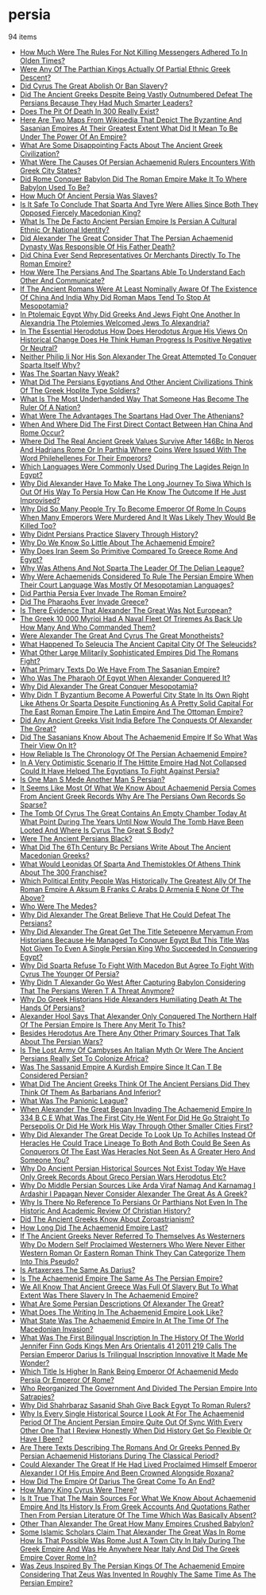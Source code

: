 # persia
94 items

* [How Much Were The Rules For Not Killing Messengers Adhered To In Olden Times?](2014\how-much-were-the-rules-for-not-killing-messengers-adhered-to-in-olden-times.md)
* [Were Any Of The Parthian Kings Actually Of Partial Ethnic Greek Descent?](2014\were-any-of-the-parthian-kings-actually-of-partial-ethnic-greek-descent.md)
* [Did Cyrus The Great Abolish Or Ban Slavery?](2015\did-cyrus-the-great-abolish-or-ban-slavery.md)
* [Did The Ancient Greeks Despite Being Vastly Outnumbered Defeat The Persians Because They Had Much Smarter Leaders?](2015\did-the-ancient-greeks-despite-being-vastly-outnumbered-defeat-the-persians-because-they-had-much-smarter-leaders.md)
* [Does The Pit Of Death In 300 Really Exist?](2015\does-the-pit-of-death-in-300-really-exist.md)
* [Here Are Two Maps From Wikipedia That Depict The Byzantine And Sasanian Empires At Their Greatest Extent What Did It Mean To Be Under The Power Of An Empire?](2015\here-are-two-maps-from-wikipedia-that-depict-the-byzantine-and-sasanian-empires-at-their-greatest-extent-what-did-it-mean-to-be-under-the-power-of-an-empire.md)
* [What Are Some Disappointing Facts About The Ancient Greek Civilization?](2015\what-are-some-disappointing-facts-about-the-ancient-greek-civilization.md)
* [What Were The Causes Of Persian Achaemenid Rulers Encounters With Greek City States?](2015\what-were-the-causes-of-persian-achaemenid-rulers-encounters-with-greek-city-states.md)
* [Did Rome Conquer Babylon Did The Roman Empire Make It To Where Babylon Used To Be?](2016\did-rome-conquer-babylon-did-the-roman-empire-make-it-to-where-babylon-used-to-be.md)
* [How Much Of Ancient Persia Was Slaves?](2016\how-much-of-ancient-persia-was-slaves.md)
* [Is It Safe To Conclude That Sparta And Tyre Were Allies Since Both They Opposed Fiercely Macedonian King?](2016\is-it-safe-to-conclude-that-sparta-and-tyre-were-allies-since-both-they-opposed-fiercely-macedonian-king.md)
* [What Is The De Facto Ancient Persian Empire Is Persian A Cultural Ethnic Or National Identity?](2016\what-is-the-de-facto-ancient-persian-empire-is-persian-a-cultural-ethnic-or-national-identity.md)
* [Did Alexander The Great Consider That The Persian Achaemenid Dynasty Was Responsible Of His Father Death?](2017\did-alexander-the-great-consider-that-the-persian-achaemenid-dynasty-was-responsible-of-his-father-death.md)
* [Did China Ever Send Representatives Or Merchants Directly To The Roman Empire?](2017\did-china-ever-send-representatives-or-merchants-directly-to-the-roman-empire.md)
* [How Were The Persians And The Spartans Able To Understand Each Other And Communicate?](2017\how-were-the-persians-and-the-spartans-able-to-understand-each-other-and-communicate.md)
* [If The Ancient Romans Were At Least Nominally Aware Of The Existence Of China And India Why Did Roman Maps Tend To Stop At Mesopotamia?](2017\if-the-ancient-romans-were-at-least-nominally-aware-of-the-existence-of-china-and-india-why-did-roman-maps-tend-to-stop-at-mesopotamia.md)
* [In Ptolemaic Egypt Why Did Greeks And Jews Fight One Another In Alexandria The Ptolemies Welcomed Jews To Alexandria?](2017\in-ptolemaic-egypt-why-did-greeks-and-jews-fight-one-another-in-alexandria-the-ptolemies-welcomed-jews-to-alexandria.md)
* [In The Essential Herodotus How Does Herodotus Argue His Views On Historical Change Does He Think Human Progress Is Positive Negative Or Neutral?](2017\in-the-essential-herodotus-how-does-herodotus-argue-his-views-on-historical-change-does-he-think-human-progress-is-positive-negative-or-neutral.md)
* [Neither Philip Ii Nor His Son Alexander The Great Attempted To Conquer Sparta Itself Why?](2017\neither-philip-ii-nor-his-son-alexander-the-great-attempted-to-conquer-sparta-itself-why.md)
* [Was The Spartan Navy Weak?](2017\was-the-spartan-navy-weak.md)
* [What Did The Persians Egyptians And Other Ancient Civilizations Think Of The Greek Hoplite Type Soldiers?](2017\what-did-the-persians-egyptians-and-other-ancient-civilizations-think-of-the-greek-hoplite-type-soldiers.md)
* [What Is The Most Underhanded Way That Someone Has Become The Ruler Of A Nation?](2017\what-is-the-most-underhanded-way-that-someone-has-become-the-ruler-of-a-nation.md)
* [What Were The Advantages The Spartans Had Over The Athenians?](2017\what-were-the-advantages-the-spartans-had-over-the-athenians.md)
* [When And Where Did The First Direct Contact Between Han China And Rome Occur?](2017\when-and-where-did-the-first-direct-contact-between-han-china-and-rome-occur.md)
* [Where Did The Real Ancient Greek Values Survive After 146Bc In Neros And Hadrians Rome Or In Parthia Where Coins Were Issued With The Word Philehellenes For Their Emperors?](2017\where-did-the-real-ancient-greek-values-survive-after-146bc-in-neros-and-hadrians-rome-or-in-parthia-where-coins-were-issued-with-the-word-philehellenes-for-their-emperors.md)
* [Which Languages Were Commonly Used During The Lagides Reign In Egypt?](2017\which-languages-were-commonly-used-during-the-lagides-reign-in-egypt.md)
* [Why Did Alexander Have To Make The Long Journey To Siwa Which Is Out Of His Way To Persia How Can He Know The Outcome If He Just Improvised?](2017\why-did-alexander-have-to-make-the-long-journey-to-siwa-which-is-out-of-his-way-to-persia-how-can-he-know-the-outcome-if-he-just-improvised.md)
* [Why Did So Many People Try To Become Emperor Of Rome In Coups When Many Emperors Were Murdered And It Was Likely They Would Be Killed Too?](2017\why-did-so-many-people-try-to-become-emperor-of-rome-in-coups-when-many-emperors-were-murdered-and-it-was-likely-they-would-be-killed-too.md)
* [Why Didnt Persians Practice Slavery Through History?](2017\why-didnt-persians-practice-slavery-through-history.md)
* [Why Do We Know So Little About The Achaemenid Empire?](2017\why-do-we-know-so-little-about-the-achaemenid-empire.md)
* [Why Does Iran Seem So Primitive Compared To Greece Rome And Egypt?](2017\why-does-iran-seem-so-primitive-compared-to-greece-rome-and-egypt.md)
* [Why Was Athens And Not Sparta The Leader Of The Delian League?](2017\why-was-athens-and-not-sparta-the-leader-of-the-delian-league.md)
* [Why Were Achaemenids Considered To Rule The Persian Empire When Their Court Language Was Mostly Of Mesopotamian Languages?](2017\why-were-achaemenids-considered-to-rule-the-persian-empire-when-their-court-language-was-mostly-of-mesopotamian-languages.md)
* [Did Parthia Persia Ever Invade The Roman Empire?](2018\did-parthia-persia-ever-invade-the-roman-empire.md)
* [Did The Pharaohs Ever Invade Greece?](2018\did-the-pharaohs-ever-invade-greece.md)
* [Is There Evidence That Alexander The Great Was Not European?](2018\is-there-evidence-that-alexander-the-great-was-not-european.md)
* [The Greek 10 000 Myrioi Had A Naval Fleet Of Triremes As Back Up How Many And Who Commanded Them?](2018\the-greek-10-000-myrioi-had-a-naval-fleet-of-triremes-as-back-up-how-many-and-who-commanded-them.md)
* [Were Alexander The Great And Cyrus The Great Monotheists?](2018\were-alexander-the-great-and-cyrus-the-great-monotheists.md)
* [What Happened To Seleucia The Ancient Capital City Of The Seleucids?](2018\what-happened-to-seleucia-the-ancient-capital-city-of-the-seleucids.md)
* [What Other Large Militarily Sophisticated Empires Did The Romans Fight?](2018\what-other-large-militarily-sophisticated-empires-did-the-romans-fight.md)
* [What Primary Texts Do We Have From The Sasanian Empire?](2018\what-primary-texts-do-we-have-from-the-sasanian-empire.md)
* [Who Was The Pharaoh Of Egypt When Alexander Conquered It?](2018\who-was-the-pharaoh-of-egypt-when-alexander-conquered-it.md)
* [Why Did Alexander The Great Conquer Mesopotamia?](2018\why-did-alexander-the-great-conquer-mesopotamia.md)
* [Why Didn T Byzantium Become A Powerful City State In Its Own Right Like Athens Or Sparta Despite Functioning As A Pretty Solid Capital For The East Roman Empire The Latin Empire And The Ottoman Empire?](2018\why-didn-t-byzantium-become-a-powerful-city-state-in-its-own-right-like-athens-or-sparta-despite-functioning-as-a-pretty-solid-capital-for-the-east-roman-empire-the-latin-empire-and-the-ottoman-empire.md)
* [Did Any Ancient Greeks Visit India Before The Conquests Of Alexander The Great?](2019\did-any-ancient-greeks-visit-india-before-the-conquests-of-alexander-the-great.md)
* [Did The Sasanians Know About The Achaemenid Empire If So What Was Their View On It?](2019\did-the-sasanians-know-about-the-achaemenid-empire-if-so-what-was-their-view-on-it.md)
* [How Reliable Is The Chronology Of The Persian Achaemenid Empire?](2019\how-reliable-is-the-chronology-of-the-persian-achaemenid-empire.md)
* [In A Very Optimistic Scenario If The Hittite Empire Had Not Collapsed Could It Have Helped The Egyptians To Fight Against Persia?](2019\in-a-very-optimistic-scenario-if-the-hittite-empire-had-not-collapsed-could-it-have-helped-the-egyptians-to-fight-against-persia.md)
* [Is One Man S Mede Another Man S Persian?](2019\is-one-man-s-mede-another-man-s-persian.md)
* [It Seems Like Most Of What We Know About Achaemenid Persia Comes From Ancient Greek Records Why Are The Persians Own Records So Sparse?](2019\it-seems-like-most-of-what-we-know-about-achaemenid-persia-comes-from-ancient-greek-records-why-are-the-persians-own-records-so-sparse.md)
* [The Tomb Of Cyrus The Great Contains An Empty Chamber Today At What Point During The Years Until Now Would The Tomb Have Been Looted And Where Is Cyrus The Great S Body?](2019\the-tomb-of-cyrus-the-great-contains-an-empty-chamber-today-at-what-point-during-the-years-until-now-would-the-tomb-have-been-looted-and-where-is-cyrus-the-great-s-body.md)
* [Were The Ancient Persians Black?](2019\were-the-ancient-persians-black.md)
* [What Did The 6Th Century Bc Persians Write About The Ancient Macedonian Greeks?](2019\what-did-the-6th-century-bc-persians-write-about-the-ancient-macedonian-greeks.md)
* [What Would Leonidas Of Sparta And Themistokles Of Athens Think About The 300 Franchise?](2019\what-would-leonidas-of-sparta-and-themistokles-of-athens-think-about-the-300-franchise.md)
* [Which Political Entity People Was Historically The Greatest Ally Of The Roman Empire A Aksum B Franks C Arabs D Armenia E None Of The Above?](2019\which-political-entity-people-was-historically-the-greatest-ally-of-the-roman-empire-a-aksum-b-franks-c-arabs-d-armenia-e-none-of-the-above.md)
* [Who Were The Medes?](2019\who-were-the-medes.md)
* [Why Did Alexander The Great Believe That He Could Defeat The Persians?](2019\why-did-alexander-the-great-believe-that-he-could-defeat-the-persians.md)
* [Why Did Alexander The Great Get The Title Setepenre Meryamun From Historians Because He Managed To Conquer Egypt But This Title Was Not Given To Even A Single Persian King Who Succeeded In Conquering Egypt?](2019\why-did-alexander-the-great-get-the-title-setepenre-meryamun-from-historians-because-he-managed-to-conquer-egypt-but-this-title-was-not-given-to-even-a-single-persian-king-who-succeeded-in-conquering-egypt.md)
* [Why Did Sparta Refuse To Fight With Macedon But Agree To Fight With Cyrus The Younger Of Persia?](2019\why-did-sparta-refuse-to-fight-with-macedon-but-agree-to-fight-with-cyrus-the-younger-of-persia.md)
* [Why Didn T Alexander Go West After Capturing Babylon Considering That The Persians Weren T A Threat Anymore?](2019\why-didn-t-alexander-go-west-after-capturing-babylon-considering-that-the-persians-weren-t-a-threat-anymore.md)
* [Why Do Greek Historians Hide Alexanders Humiliating Death At The Hands Of Persians?](2019\why-do-greek-historians-hide-alexanders-humiliating-death-at-the-hands-of-persians.md)
* [Alexander Hool Says That Alexander Only Conquered The Northern Half Of The Persian Empire Is There Any Merit To This?](2020\alexander-hool-says-that-alexander-only-conquered-the-northern-half-of-the-persian-empire-is-there-any-merit-to-this.md)
* [Besides Herodotus Are There Any Other Primary Sources That Talk About The Persian Wars?](2020\besides-herodotus-are-there-any-other-primary-sources-that-talk-about-the-persian-wars.md)
* [Is The Lost Army Of Cambyses An Italian Myth Or Were The Ancient Persians Really Set To Colonize Africa?](2020\is-the-lost-army-of-cambyses-an-italian-myth-or-were-the-ancient-persians-really-set-to-colonize-africa.md)
* [Was The Sassanid Empire A Kurdish Empire Since It Can T Be Considered Persian?](2020\was-the-sassanid-empire-a-kurdish-empire-since-it-can-t-be-considered-persian.md)
* [What Did The Ancient Greeks Think Of The Ancient Persians Did They Think Of Them As Barbarians And Inferior?](2020\what-did-the-ancient-greeks-think-of-the-ancient-persians-did-they-think-of-them-as-barbarians-and-inferior.md)
* [What Was The Panionic League?](2020\what-was-the-panionic-league.md)
* [When Alexander The Great Began Invading The Achaemenid Empire In 334 B C E What Was The First City He Went For Did He Go Straight To Persepolis Or Did He Work His Way Through Other Smaller Cities First?](2020\when-alexander-the-great-began-invading-the-achaemenid-empire-in-334-b-c-e-what-was-the-first-city-he-went-for-did-he-go-straight-to-persepolis-or-did-he-work-his-way-through-other-smaller-cities-first.md)
* [Why Did Alexander The Great Decide To Look Up To Achilles Instead Of Heracles He Could Trace Lineage To Both And Both Could Be Seen As Conquerors Of The East Was Heracles Not Seen As A Greater Hero And Someone You?](2020\why-did-alexander-the-great-decide-to-look-up-to-achilles-instead-of-heracles-he-could-trace-lineage-to-both-and-both-could-be-seen-as-conquerors-of-the-east-was-heracles-not-seen-as-a-greater-hero-and-someone-you.md)
* [Why Do Ancient Persian Historical Sources Not Exist Today We Have Only Greek Records About Greco Persian Wars Herodotus Etc?](2020\why-do-ancient-persian-historical-sources-not-exist-today-we-have-only-greek-records-about-greco-persian-wars-herodotus-etc.md)
* [Why Do Middle Persian Sources Like Arda Viraf Namag And Karnamag I Ardashir I Papagan Never Consider Alexander The Great As A Greek?](2020\why-do-middle-persian-sources-like-arda-viraf-namag-and-karnamag-i-ardashir-i-papagan-never-consider-alexander-the-great-as-a-greek.md)
* [Why Is There No Reference To Persians Or Parthians Not Even In The Historic And Academic Review Of Christian History?](2020\why-is-there-no-reference-to-persians-or-parthians-not-even-in-the-historic-and-academic-review-of-christian-history.md)
* [Did The Ancient Greeks Know About Zoroastrianism?](2021\did-the-ancient-greeks-know-about-zoroastrianism.md)
* [How Long Did The Achaemenid Empire Last?](2021\how-long-did-the-achaemenid-empire-last.md)
* [If The Ancient Greeks Never Referred To Themselves As Westerners Why Do Modern Self Proclaimed Westerners Who Were Never Either Western Roman Or Eastern Roman Think They Can Categorize Them Into This Pseudo?](2021\if-the-ancient-greeks-never-referred-to-themselves-as-westerners-why-do-modern-self-proclaimed-westerners-who-were-never-either-western-roman-or-eastern-roman-think-they-can-categorize-them-into-this-pseudo.md)
* [Is Artaxerxes The Same As Darius?](2021\is-artaxerxes-the-same-as-darius.md)
* [Is The Achaemenid Empire The Same As The Persian Empire?](2021\is-the-achaemenid-empire-the-same-as-the-persian-empire.md)
* [We All Know That Ancient Greece Was Full Of Slavery But To What Extent Was There Slavery In The Achaemenid Empire?](2021\we-all-know-that-ancient-greece-was-full-of-slavery-but-to-what-extent-was-there-slavery-in-the-achaemenid-empire.md)
* [What Are Some Persian Descriptions Of Alexander The Great?](2021\what-are-some-persian-descriptions-of-alexander-the-great.md)
* [What Does The Writing In The Achaemenid Empire Look Like?](2021\what-does-the-writing-in-the-achaemenid-empire-look-like.md)
* [What State Was The Achaemenid Empire In At The Time Of The Macedonian Invasion?](2021\what-state-was-the-achaemenid-empire-in-at-the-time-of-the-macedonian-invasion.md)
* [What Was The First Bilingual Inscription In The History Of The World Jennifer Finn Gods Kings Men Ars Orientalis 41 2011 219 Calls The Persian Emperor Darius Is Trilingual Inscription Innovative It Made Me Wonder?](2021\what-was-the-first-bilingual-inscription-in-the-history-of-the-world-jennifer-finn-gods-kings-men-ars-orientalis-41-2011-219-calls-the-persian-emperor-darius-is-trilingual-inscription-innovative-it-made-me-wonder.md)
* [Which Title Is Higher In Rank Being Emperor Of Achaemenid Medo Persia Or Emperor Of Rome?](2021\which-title-is-higher-in-rank-being-emperor-of-achaemenid-medo-persia-or-emperor-of-rome.md)
* [Who Reorganized The Government And Divided The Persian Empire Into Satrapies?](2021\who-reorganized-the-government-and-divided-the-persian-empire-into-satrapies.md)
* [Why Did Shahrbaraz Sasanid Shah Give Back Egypt To Roman Rulers?](2021\why-did-shahrbaraz-sasanid-shah-give-back-egypt-to-roman-rulers.md)
* [Why Is Every Single Historical Source I Look At For The Achaemenid Period Of The Ancient Persian Empire Quite Out Of Sync With Every Other One That I Review Honestly When Did History Get So Flexible Or Have I Been?](2021\why-is-every-single-historical-source-i-look-at-for-the-achaemenid-period-of-the-ancient-persian-empire-quite-out-of-sync-with-every-other-one-that-i-review-honestly-when-did-history-get-so-flexible-or-have-i-been.md)
* [Are There Texts Describing The Romans And Or Greeks Penned By Persian Achaemenid Historians During The Classical Period?](2022\are-there-texts-describing-the-romans-and-or-greeks-penned-by-persian-achaemenid-historians-during-the-classical-period.md)
* [Could Alexander The Great If He Had Lived Proclaimed Himself Emperor Alexander I Of His Empire And Been Crowned Alongside Roxana?](2022\could-alexander-the-great-if-he-had-lived-proclaimed-himself-emperor-alexander-i-of-his-empire-and-been-crowned-alongside-roxana.md)
* [How Did The Empire Of Darius The Great Come To An End?](2022\how-did-the-empire-of-darius-the-great-come-to-an-end.md)
* [How Many King Cyrus Were There?](2022\how-many-king-cyrus-were-there.md)
* [Is It True That The Main Sources For What We Know About Achaemenid Empire And Its History Is From Greek Accounts And Quotations Rather Then From Persian Literature Of The Time Which Was Basically Absent?](2022\is-it-true-that-the-main-sources-for-what-we-know-about-achaemenid-empire-and-its-history-is-from-greek-accounts-and-quotations-rather-then-from-persian-literature-of-the-time-which-was-basically-absent.md)
* [Other Than Alexander The Great How Many Empires Crushed Babylon?](2022\other-than-alexander-the-great-how-many-empires-crushed-babylon.md)
* [Some Islamic Scholars Claim That Alexander The Great Was In Rome How Is That Possible Was Rome Just A Town City In Italy During The Greek Empire And Was He Anywhere Near Italy And Did The Greek Empire Cover Rome In?](2022\some-islamic-scholars-claim-that-alexander-the-great-was-in-rome-how-is-that-possible-was-rome-just-a-town-city-in-italy-during-the-greek-empire-and-was-he-anywhere-near-italy-and-did-the-greek-empire-cover-rome-in.md)
* [Was Zeus Inspired By The Persian Kings Of The Achaemenid Empire Considering That Zeus Was Invented In Roughly The Same Time As The Persian Empire?](2022\was-zeus-inspired-by-the-persian-kings-of-the-achaemenid-empire-considering-that-zeus-was-invented-in-roughly-the-same-time-as-the-persian-empire.md)

